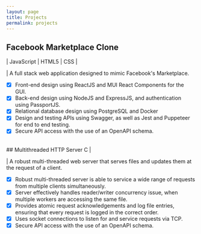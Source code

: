 ```yaml
---
layout: page
title: Projects
permalink: projects
---
```



## Facebook Marketplace Clone
| JavaScript | HTML5 | CSS |

| A full stack web application designed to mimic Facebook's Marketplace.

- [x] Front-end design using ReactJS and MUI React Components for the GUI.
- [x] Back-end design using NodeJS and ExpressJS, and authentication using PassportJS. 
- [x] Relational database design using PostgreSQL and Docker
- [X] Design and testing APIs using Swagger, as well as Jest and Puppeteer for end to end testing.
- [X] Secure API access with the use of an OpenAPI schema. 

<br/>
## Multithreaded HTTP Server
 C |

| A robust multi-threaded web server that serves files and updates them at the request of a client.

- [x] Robust multi-threaded server is able to service a wide range of requests from multiple clients simultaneously.
- [x] Server effectively handles reader/writer concurrency issue, when multiple workers are accessing the same file.
- [x] Provides atomic request acknowledgements and log file entries, ensuring that every request is logged in the correct order.
- [X] Uses socket connections to listen for and service requests via TCP.
- [X] Secure API access with the use of an OpenAPI schema. 

